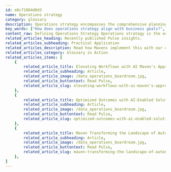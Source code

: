 ```yaml
---
id: e0c71804d0d3
name: Operations strategy
category: glossary
description: Operations strategy encompasses the comprehensive planning and alignment of processes and resources to achieve business goals efficiently, ensuring superior customer satisfaction and driving growth through effective, cost-reducing operations.
key_words: ["How does operations strategy align with business goals?", "What is the role of operations strategy in customer satisfaction?", "How can operations strategy improve business efficiency?", "What are the benefits of a well-structured operations strategy?", "How does an operations strategy support lean process development?", "What is the importance of operations strategy in meeting customer expectations?", "How does operations strategy contribute to effective resource allocation?", "What are the key components of a successful operations strategy?", "How can operations strategy prevent process inefficiencies?", "Why is operations strategy critical for business growth and success?"]
content_raw: Defining Operations Strategy Operations strategy is the act of constructing a blueprint that sets the plan of action for a company’s business pursuits and customer satisfaction goals. In essence, it symbolizes the alignment and optimisation of processes and resources dedicated towards achieving predetermined business goals. The strategy cuts across all facets of a business's operations, ensuring every area is pointing in the right direction towards delivering superior customer experiences and surpassing business objectives. It weds business strategies with the day-to-day tasks that make businesses function seamlessly. Significance of Operations Strategy and its Business Benefits Businesses have a lot to gain from having a well-structured and properly documented operations strategy. This blueprint naturally conditions the business to operate more efficiently and effectively. It aids in the alignment of internal resources, paving the way to design lean, cost-effective processes that provide clients and customers with the most value. Additionally, an operations strategy is instrumental in enforcing a successful business model. It provides the necessary guidance and sets the pace for business activities, helping to ensure a clear path towards goal attainment and growth. In the absence of a well-outlined operations strategy, businesses risk subpar performance, straining to maintain customers' expectations and struggling to hit business targets. Furthermore, businesses may face operational and process inefficiencies which can potentially lead to missed opportunities and financial loss. In essence, the operations strategy is the engine room of a business's overall strategy, enabling it to deliver excellent customer experiences efficiently while meeting or exceeding set business objectives.
related_articles_heading: Recently published Pulse insights.
related_articles_subheading: Practical Application
related_articles_description: Read how Mavens implement this with our clients.
related_articles_category: Glossary in Action
related_articles_items: [
	{
		related_article_title: Elevating Workflows with AI Maven's Approach,
		related_article_subheading: Article,
		related_article_image: /data_operations_boardroom.jpg,
		related_article_buttontext: Read Pulse,
		related_article_slug: elevating-workflows-with-ai-maven's-approach
	},
	{
		related_article_title: Optimized Outcomes with AI-Enabled Solutions,
		related_article_subheading: Article,
		related_article_image: /data_operations_boardroom.jpg,
		related_article_buttontext: Read Pulse,
		related_article_slug: optimized-outcomes-with-ai-enabled-solutions
	},
	{
		related_article_title: Maven Transforming the Landscape of Autonomous Vehicles,
		related_article_subheading: Article,
		related_article_image: /data_operations_boardroom.jpg,
		related_article_buttontext: Read Pulse,
		related_article_slug: maven-transforming-the-landscape-of-autonomous-vehicles
	},
]
---
```

